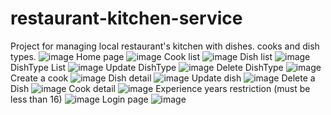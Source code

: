 # restaurant-kitchen-service
Project for managing local restaurant's kitchen with dishes. cooks and dish types.
![image](https://user-images.githubusercontent.com/113306400/201288132-398f4ddf-23b9-4aa0-9f7b-54f78c71642e.png)
Home page
![image](https://user-images.githubusercontent.com/113306400/201288503-099cdeba-5439-4247-9bb0-71b23b2c3b56.png)
Cook list
![image](https://user-images.githubusercontent.com/113306400/201288714-3b3cc7e8-9207-47e0-9bf7-8b7cab93e36c.png)
Dish list
![image](https://user-images.githubusercontent.com/113306400/201288939-f30eefac-f881-421c-bb44-9a526df04bf5.png)
DishType List
![image](https://user-images.githubusercontent.com/113306400/201289114-0cd3cf7c-fad1-40c7-af4f-1a142968b35f.png)
Update DishType
![image](https://user-images.githubusercontent.com/113306400/201289286-4ca9a03e-1b20-4d43-812b-ba30e8cd4e17.png)
Delete DishType
![image](https://user-images.githubusercontent.com/113306400/201289425-83caacde-9c17-425c-ada6-7976fc11730a.png)
Create a cook
![image](https://user-images.githubusercontent.com/113306400/201289580-9bfd81ec-f4a5-4867-bbc3-196c766be0af.png)
Dish detail
![image](https://user-images.githubusercontent.com/113306400/201289752-e5338fb4-5613-4ad1-aff6-c07d83a4a7c3.png)
Update dish
![image](https://user-images.githubusercontent.com/113306400/201289882-be50827a-7254-458b-9980-b7f5370318b7.png)
Delete a Dish
![image](https://user-images.githubusercontent.com/113306400/201290061-44d7264d-44c1-4d9d-b8c7-d4c589254b80.png)
Cook detail
![image](https://user-images.githubusercontent.com/113306400/201290306-c5a2ff53-61c5-4a99-a25f-86e43f4ca113.png)
Experience years restriction (must be less than 16)
![image](https://user-images.githubusercontent.com/113306400/201290619-9ace2542-0d62-4f6f-8d8f-6f9578870f28.png)
Login page
![image](https://user-images.githubusercontent.com/113306400/201290730-37f69d10-7ed5-4ad5-a028-66e03935ae25.png)
